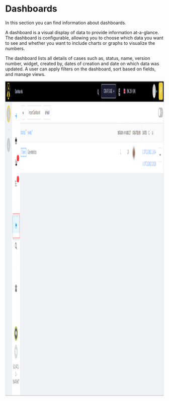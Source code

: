 # Dashboards

In this section you can find information about dashboards.

A dashboard is a visual display of data to provide information at-a-glance. The dashboard is configurable, allowing you to choose which data you want to see and whether you want to include charts or graphs to visualize the numbers.

The dashboard lists all details of cases such as, status, name, version number, widget, created by, dates of creation and date on which data was updated. A user can apply filters on the dashboard, sort based on fields, and manage views. 

<img src="../../../images/user-guides/analyst-corner/dashboard/dashboard.png" alt="dashboards" width="1000" height="1000"/>
